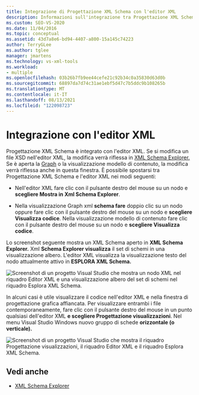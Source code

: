 ```yaml
---
title: Integrazione di Progettazione XML Schema con l'editor XML
description: Informazioni sull'integrazione tra Progettazione XML Schema e l'editor XML e sul modo in cui le modifiche apportate in uno vengono riflesse nell'altra.
ms.custom: SEO-VS-2020
ms.date: 11/04/2016
ms.topic: conceptual
ms.assetid: 43d7a8e6-bd94-4407-a800-15a145c74223
author: TerryGLee
ms.author: tglee
manager: jmartens
ms.technology: vs-xml-tools
ms.workload:
- multiple
ms.openlocfilehash: 03b26b7fb9ee44cefe21c92b34c0a35830d63d0b
ms.sourcegitcommit: 68897da7d74c31ae1ebf5d47c7b5ddc9b108265b
ms.translationtype: MT
ms.contentlocale: it-IT
ms.lasthandoff: 08/13/2021
ms.locfileid: "122098723"
---
```

# <a name="integration-with-xml-editor"></a>Integrazione con l'editor XML

Progettazione XML Schema è integrato con l'editor XML. Se si modifica un file XSD nell'editor XML, la modifica verrà riflessa in [XML Schema Explorer.](../xml-tools/xml-schema-explorer.md) Se è aperta la [Graph](../xml-tools/graph-view.md) o [](../xml-tools/content-model-view.md) la visualizzazione modello di contenuto, la modifica verrà riflessa anche in questa finestra. È possibile spostarsi tra Progettazione XML Schema e l'editor XML nei modi seguenti:

- Nell'editor XML fare clic con il pulsante destro del mouse su un nodo e **scegliere Mostra in Xml Schema Explorer**.

- Nella visualizzazione Graph xml **schema fare** doppio clic su un nodo oppure fare clic con il pulsante destro del mouse su un nodo e **scegliere Visualizza codice**. Nella visualizzazione modello di contenuto fare clic con il pulsante destro del mouse su un nodo e **scegliere Visualizza codice**.

Lo screenshot seguente mostra un XML Schema aperto in **XML Schema Explorer.** Xml **Schema Explorer visualizza** il set di schemi in una visualizzazione albero. L'editor XML visualizza la visualizzazione testo del nodo attualmente attivo in **ESPLORA XML Schema.**

![Screenshot di un progetto Visual Studio che mostra un nodo XML nel riquadro Editor XML e una visualizzazione albero del set di schemi nel riquadro Esplora XML Schema.](../xml-tools/media/xsddesignerwithxmleditor.gif)

In alcuni casi è utile visualizzare il codice nell'editor XML e nella finestra di progettazione grafica affiancata. Per visualizzare entrambi i file contemporaneamente, fare clic con il pulsante destro del mouse in un punto qualsiasi dell'editor XML **e scegliere Progettazione visualizzazioni**. Nel menu Visual Studio Windows nuovo gruppo di schede **orizzontale (o verticale).**

![Screenshot di un progetto Visual Studio che mostra il riquadro Progettazione visualizzazioni, il riquadro Editor XML e il riquadro Esplora XML Schema.](../xml-tools/media/xsddesignerwithxmleditorandcmv.gif)

## <a name="see-also"></a>Vedi anche

- [XML Schema Explorer](../xml-tools/xml-schema-explorer.md)
